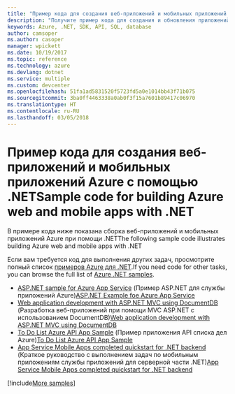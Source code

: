 ```yaml
---
title: "Пример кода для создания веб-приложений и мобильных приложений Azure с помощью .NET"
description: "Получите пример кода для создания и обновления приложений .NET при помощи функции Azure \"Веб-приложения\"."
keywords: Azure, .NET, SDK, API, SQL, database
author: camsoper
ms.author: casoper
manager: wpickett
ms.date: 10/19/2017
ms.topic: reference
ms.technology: azure
ms.devlang: dotnet
ms.service: multiple
ms.custom: devcenter
ms.openlocfilehash: 51fa1ad5831520f5723fd5a0e1014bb43f71b075
ms.sourcegitcommit: 3ba0ff4463338a0ab0f3f15a7601b89417c06970
ms.translationtype: HT
ms.contentlocale: ru-RU
ms.lasthandoff: 03/05/2018
---
```

# <a name="sample-code-for-building-azure-web-and-mobile-apps-with-net"></a><span data-ttu-id="c81e0-104">Пример кода для создания веб-приложений и мобильных приложений Azure с помощью .NET</span><span class="sxs-lookup"><span data-stu-id="c81e0-104">Sample code for building Azure web and mobile apps with .NET</span></span>

<span data-ttu-id="c81e0-105">В примере кода ниже показана сборка веб-приложений и мобильных приложений Azure при помощи .NET</span><span class="sxs-lookup"><span data-stu-id="c81e0-105">The following sample code illustrates building Azure web and mobile apps with .NET</span></span>

<span data-ttu-id="c81e0-106">Если вам требуется код для выполнения других задач, просмотрите полный список [примеров Azure для .NET](https://azure.microsoft.com/resources/samples/?platform=dotnet&view=azure-dotnet).</span><span class="sxs-lookup"><span data-stu-id="c81e0-106">If you need code for other tasks, you can browse the full list of [Azure .NET samples](https://azure.microsoft.com/resources/samples/?platform=dotnet&view=azure-dotnet).</span></span>

- <span data-ttu-id="c81e0-107">[ASP.NET sample for Azure App Service](https://azure.microsoft.com/resources/samples/app-service-web-dotnet-get-started/) (Пример ASP.NET для службы приложений Azure)</span><span class="sxs-lookup"><span data-stu-id="c81e0-107">[ASP.NET Example foe Azure App Service](https://azure.microsoft.com/resources/samples/app-service-web-dotnet-get-started/)</span></span>
- <span data-ttu-id="c81e0-108">[Web application development with ASP.NET MVC using DocumentDB](https://azure.microsoft.com/resources/samples/documentdb-dotnet-todo-app/
) (Разработка веб-приложений при помощи MVC ASP.NET с использованием DocumentDB)</span><span class="sxs-lookup"><span data-stu-id="c81e0-108">[Web application development with ASP.NET MVC using DocumentDB](https://azure.microsoft.com/resources/samples/documentdb-dotnet-todo-app/
)</span></span>
- <span data-ttu-id="c81e0-109">[To Do List Azure API App Sample](https://azure.microsoft.com/resources/samples/app-service-api-dotnet-todo-list/?cdn=disable) (Пример приложения API списка дел Azure)</span><span class="sxs-lookup"><span data-stu-id="c81e0-109">[To Do List Azure API App Sample](https://azure.microsoft.com/resources/samples/app-service-api-dotnet-todo-list/?cdn=disable)</span></span>
- <span data-ttu-id="c81e0-110">[App Service Mobile Apps completed quickstart for .NET backend](https://azure.microsoft.com/resources/samples/app-service-mobile-dotnet-backend-quickstart/) (Краткое руководство с выполнением задач по мобильным приложениям службы приложений для серверной части .NET)</span><span class="sxs-lookup"><span data-stu-id="c81e0-110">[App Service Mobile Apps completed quickstart for .NET backend](https://azure.microsoft.com/resources/samples/app-service-mobile-dotnet-backend-quickstart/)</span></span>


[!include[More samples](includes/more-samples.md)]
